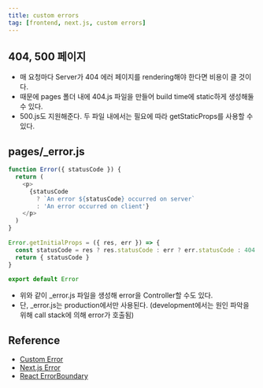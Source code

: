 ```yaml
---
title: custom errors
tag: [frontend, next.js, custom errors]
---
```

## 404, 500 페이지
- 매 요청마다 Server가 404 에러 페이지를 rendering해야 한다면 비용이 클 것이다.
- 때문에 pages 폴더 내에 404.js 파일을 만들어 build time에 static하게 생성해둘 수 있다.
- 500.js도 지원해준다. 두 파일 내에서는 필요에 따라 getStaticProps를 사용할 수 있다.



## pages/_error.js
```javascript
function Error({ statusCode }) {
  return (
    <p>
      {statusCode
        ? `An error ${statusCode} occurred on server`
        : 'An error occurred on client'}
    </p>
  )
}
 
Error.getInitialProps = ({ res, err }) => {
  const statusCode = res ? res.statusCode : err ? err.statusCode : 404
  return { statusCode }
}
 
export default Error
```
- 위와 같이 _error.js 파일을 생성해 error을 Controller할 수도 있다.
- 단, _error.js는 production에서만 사용된다. (development에서는 원인 파악을 위해 call stack에 의해 error가 호출됨)

## Reference
- [Custom Error](https://nextjs.org/docs/pages/building-your-application/routing/custom-error)
- [Next.js Error](https://jikor1st.tistory.com/24)
- [React ErrorBoundary](https://jikor1st.tistory.com/23?category=1271628)